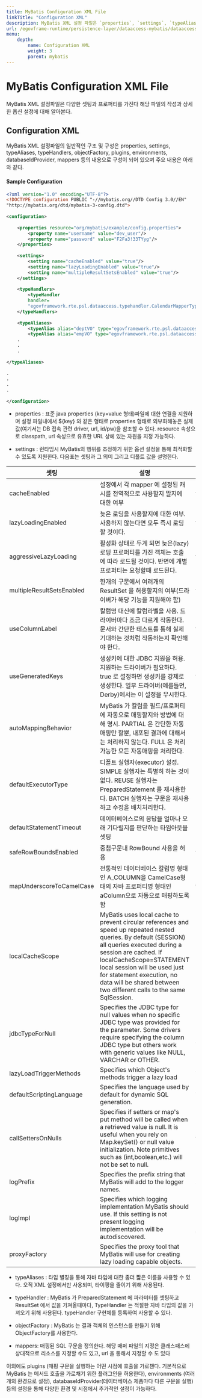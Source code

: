 ```yaml
---
title: MyBatis Configuration XML File
linkTitle: "Configuration XML"
description: MyBatis XML 설정 파일은 `properties`, `settings`, `typeAliases`, `mappers` 등 다양한 설정 항목으로 구성되며, 데이터베이스와의 상호작용을 정의하는 중요한 설정들을 포함한다. 이 파일은 MyBatis의 동작 방식과 데이터베이스 연결 환경을 관리하는 역할을 한다.
url: /egovframe-runtime/persistence-layer/dataaccess-mybatis/dataaccess-configuration_xml/
menu:
    depth:
        name: Configuration XML
        weight: 3
        parent: mybatis
---
```

# MyBatis Configuration XML File

 MyBatis XML 설정파일은 다양한 셋팅과 프로퍼티를 가진다 해당 파일의 작성과 상세한 옵션 설정에 대해 알아본다.

## Configuration XML

 MyBatis XML 설정파일의 일반적인 구조 및 구성은 properties, settings, typeAliases, typeHandlers, objectFactory, plugins, environments, databaseIdProvider, mappers 등의 내용으로 구성이 되어 있으며 주요 내용은 아래와 같다.

#### Sample Configuration

```xml
<?xml version="1.0" encoding="UTF-8"?>
<!DOCTYPE configuration PUBLIC "-//mybatis.org//DTD Config 3.0//EN"
"http://mybatis.org/dtd/mybatis-3-config.dtd">
 
<configuration>
 
	<properties resource="org/mybatis/example/config.properties">
		<property name="username" value="dev_user"/>
		<property name="password" value="F2Fa3!33TYyg"/>
	</properties>
 
	<settings>
		<setting name="cacheEnabled" value="true"/>
		<setting name="lazyLoadingEnabled" value="true"/>
		<setting name="multipleResultSetsEnabled" value="true"/>
	</settings>
 
	<typeHandlers>
		<typeHandler 
		handler=
		"egovframework.rte.psl.dataaccess.typehandler.CalendarMapperTypeHandler" />
	</typeHandlers>
 
	<typeAliases>
		<typeAlias alias="deptVO" type="egovframework.rte.psl.dataaccess.vo.DeptVO" />
		<typeAlias alias="empVO" type="egovframework.rte.psl.dataaccess.vo.EmpVO" />
	.
	.
	. 
 
</typeAliases>
 
.
.
.
.
 
</configuration>
```

- properties : 표준 java properties (key=value 형태)파일에 대한 연결을 지원하며 설정 파일내에서 ${key} 와 같은 형태로 properties 형태로 외부화해놓은 실제 값(여기서는 DB 접속 관련 driver, url, id/pw)을 참조할 수 있다. resource 속성으로 classpath, url 속성으로 유효한 URL 상에 있는 자원을 지정 가능하다.

- settings : 런타임시 MyBatis의 행위를 조정하기 위한 옵션 설정을 통해 최적화할 수 있도록 지원한다. 다음표는 셋팅과 그 의미 그리고 디폴트 값을 설명한다.

| 셋팅 | 설명 | 사용가능한 값들 | 디폴트 |
| --- | --- | --- | --- |
| cacheEnabled | 설정에서 각 mapper 에 설정된 캐시를 전역적으로 사용할지 말지에 대한 여부 | true / false | TRUE |
| lazyLoadingEnabled | 늦은 로딩을 사용할지에 대한 여부. 사용하지 않는다면 모두 즉시 로딩할 것이다. | true / false | TRUE |
| aggressiveLazyLoading | 활성화 상태로 두게 되면 늦은(lazy) 로딩 프로퍼티를 가진 객체는 호출에 따라 로드될 것이다. 반면에 개별 프로퍼티는 요청할때 로드된다. | true / false | TRUE |
| multipleResultSetsEnabled | 한개의 구문에서 여러개의 ResultSet 을 허용할지의 여부(드라이버가 해당 기능을 지원해야 함) | true / false | TRUE |
| useColumnLabel | 칼럼명 대신에 칼럼라벨을 사용. 드라이버마다 조금 다르게 작동한다. 문서와 간단한 테스트를 통해 실제 기대하는 것처럼 작동하는지 확인해야 한다. | true / false | TRUE |
| useGeneratedKeys | 생성키에 대한 JDBC 지원을 허용. 지원하는 드라이버가 필요하다. true 로 설정하면 생성키를 강제로 생성한다. 일부 드라이버(예를들면, Derby)에서는 이 설정을 무시한다. | true / false | FALSE |
| autoMappingBehavior | MyBatis 가 칼럼을 필드/프로퍼티에 자동으로 매핑할지와 방법에 대해 명시. PARTIAL 은 간단한 자동매핑만 할뿐, 내포된 결과에 대해서는 처리하지 않는다. FULL 은 처리가능한 모든 자동매핑을 처리한다. | NONE, PARTIAL, FULL | PARTIAL |
| defaultExecutorType | 디폴트 실행자(executor) 설정. SIMPLE 실행자는 특별히 하는 것이 없다. REUSE 실행자는 PreparedStatement 를 재사용한다. BATCH 실행자는 구문을 재사용하고 수정을 배치처리한다. | SIMPLE REUSE BATCH | SIMPLE |
| defaultStatementTimeout | 데이터베이스로의 응답을 얼마나 오래 기다릴지를 판단하는 타임아웃을 셋팅 | 양수 | 셋팅되지 않음(null) |
| safeRowBoundsEnabled | 중첩구문내 RowBound 사용을 허용 | true / false | FALSE |
| mapUnderscoreToCamelCase | 전통적인 데이터베이스 칼럼명 형태인 A\_COLUMN을 CamelCase형태의 자바 프로퍼티명 형태인 aColumn으로 자동으로 매핑하도록 함 | true / false | FALSE |
| localCacheScope | MyBatis uses local cache to prevent circular references and speed up repeated nested queries. By default (SESSION) all queries executed during a session are cached. If localCacheScope=STATEMENT local session will be used just for statement execution, no data will be shared between two different calls to the same SqlSession. | SESSION / STATEMENT | SESSION |
| jdbcTypeForNull | Specifies the JDBC type for null values when no specific JDBC type was provided for the parameter. Some drivers require specifying the column JDBC type but others work with generic values like NULL, VARCHAR or OTHER. | JdbcType enumeration. Most common are: NULL, VARCHAR and OTHER | OTHER |
| lazyLoadTriggerMethods | Specifies which Object's methods trigger a lazy load | A method name list separated by commas | equals,clone,hashCode,toString |
| defaultScriptingLanguage | Specifies the language used by default for dynamic SQL generation. | A type alias or fully qualified class name. | org.apache.ibatis.scripting.xmltags.XMLDynamicLanguageDriver |
| callSettersOnNulls | Specifies if setters or map's put method will be called when a retrieved value is null. It is useful when you rely on Map.keySet() or null value initialization. Note primitives such as (int,boolean,etc.) will not be set to null. | true / false | FALSE |
| logPrefix | Specifies the prefix string that MyBatis will add to the logger names. | Any String | Not set |
| logImpl | Specifies which logging implementation MyBatis should use. If this setting is not present logging implementation will be autodiscovered. | SLF4J / LOG4J / LOG4J2 / JDK\_LOGGING / COMMONS\_LOGGING / STDOUT\_LOGGING / NO\_LOGGING | Not set |
| proxyFactory | Specifies the proxy tool that MyBatis will use for creating lazy loading capable objects. | CGLIB / JAVASSIST | CGLIB |

- typeAliases : 타입 별칭을 통해 자바 타입에 대한 좀더 짧은 이름을 사용할 수 있다. 오직 XML 설정에서만 사용되며, 타이핑을 줄이기 위해 사용된다.

- typeHandler : MyBatis 가 PreparedStatement 에 파라미터를 셋팅하고 ResultSet 에서 값을 가져올때마다, TypeHandler 는 적절한 자바 타입의 값을 가져오기 위해 사용된다. typeHandler 구현체를 등록하여 사용할 수 있다.

- objectFactory : MyBatis 는 결과 객체의 인스턴스를 만들기 위해 ObjectFactory를 사용한다.

- mappers: 매핑된 SQL 구문을 정의한다. 해당 매퍼 파일의 지정은 클래스패스에 상대적으로 리소스를 지정할 수도 있고, url 을 통해서 지정할 수 도 있다

 이외에도 plugins (매핑 구문을 실행하는 어떤 시점에 호출을 가로챈다. 기본적으로 MyBatis 는 메서드 호출을 가로채기 위한 플러그인을 허용한다), environments (여러개의 환경으로 설정), databaseIdProvider(데이터베이스 제품마다 다른 구문을 실행) 등의 설정을 통해 다양한 환경 및 시점에서 추가적인 설정이 가능하다.
